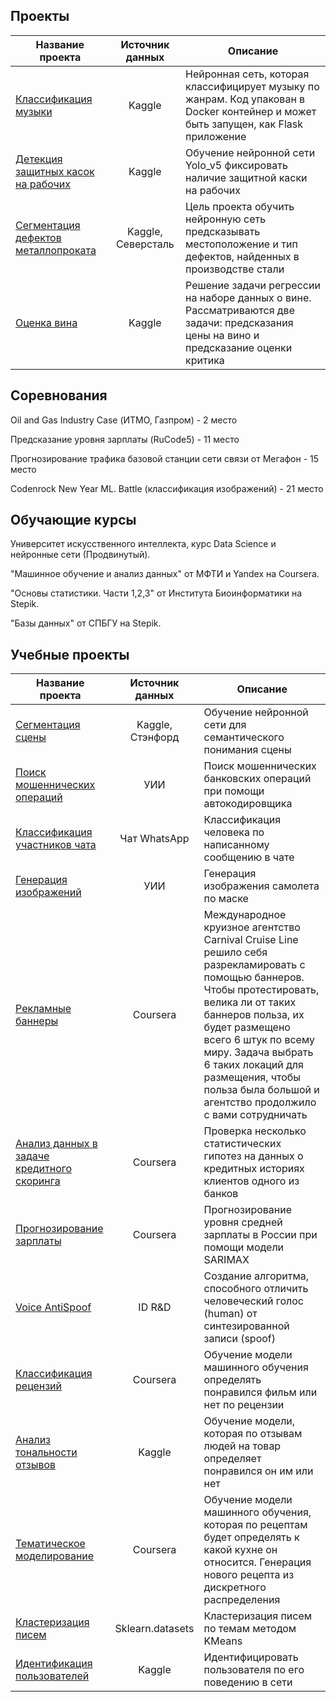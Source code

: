 ## Проекты

| Название проекта        | Источник данных           | Описание  |
| ------------- |:-------------:| -----|
| [Классификация музыки](https://github.com/petrov-pa/Music_Genre_Classification)      | Kaggle | Нейронная сеть, которая классифицирует музыку по жанрам. Код упакован в Docker контейнер и может быть запущен, как Flask приложение |
| [Детекция защитных касок на рабочих](https://github.com/petrov-pa/Safety_Helmet_Detection)      | Kaggle | Обучение нейронной сети Yolo_v5 фиксировать наличие защитной каски на рабочих |
| [Сегментация дефектов металлопроката](https://github.com/petrov-pa/Steel_Defect_Detection)      | Kaggle, Северсталь | Цель проекта обучить нейронную сеть предсказывать местоположение и тип дефектов, найденных в производстве стали |
| [Оценка вина](https://github.com/petrov-pa/Wine-Reviews)      | Kaggle | Решение задачи регрессии на наборе данных о вине. Рассматриваются две задачи: предсказания цены на вино и предсказание оценки критика |

## Соревнования

Oil and Gas Industry Case (ИТМО, Газпром) - 2 место

Предсказание уровня зарплаты (RuCode5)  - 11 место

Прогнозирование трафика базовой станции сети связи от Мегафон - 15 место

Codenrock New Year ML. Battle (классификация изображений) - 21 место

## Обучающие курсы

Университет искусственного интеллекта, курс Data Science и нейронные сети (Продвинутый). 

"Машинное обучение и анализ данных" от МФТИ и Yandex на Coursera.

"Основы статистики. Части 1,2,3" от Института Биоинформатики на Stepik.

"Базы данных" от СПБГУ на Stepik.

## Учебные проекты

| Название проекта        | Источник данных           | Описание  |
| ------------- |:-------------:| -----|
| [Сегментация сцены](https://github.com/petrov-pa/Study_projects/tree/main/Image%20segmentation)      | Kaggle, Стэнфорд | Обучение нейронной сети для семантического понимания сцены |
| [Поиск мошеннических операций](https://github.com/petrov-pa/Study_projects/tree/main/Autoencoder)      | УИИ | Поиск мошеннических банковских операций при помощи автокодировщика  |
| [Классификация участников чата](https://github.com/petrov-pa/Study_projects/tree/main/Chat%20classification)      | Чат WhatsApp | Классификация человека по написанному сообщению в чате  |
| [Генерация изображений](https://github.com/petrov-pa/Study_projects/tree/main/GAN)      | УИИ | Генерация изображения самолета по маске |
| [Рекламные баннеры](https://github.com/petrov-pa/Study_projects/tree/main/Advertising%20banners)      | Coursera | Международное круизное агентство Carnival Cruise Line решило себя разрекламировать с помощью баннеров. Чтобы протестировать, велика ли от таких баннеров польза, их будет размещено всего 6 штук по всему миру. Задача выбрать 6 таких локаций для размещения, чтобы польза была большой и агентство продолжило с вами сотрудничать |
| [Анализ данных в задаче кредитного скоринга](https://github.com/petrov-pa/Study_projects/tree/main/Credit%20scoring)      | Coursera | Проверка несколько статистических гипотез на данных о кредитных историях клиентов одного из банков |
| [Прогнозирование зарплаты](https://github.com/petrov-pa/Study_projects/tree/main/Forecasting%20salaries)      | Coursera | Прогнозирование уровня средней зарплаты в России при помощи модели SARIMAX |
| [Voice AntiSpoof](https://github.com/petrov-pa/Study_projects/tree/main/Human%20speech%20recognition)      | ID R&D | Cоздание алгоритма, способного отличить человеческий голос (human) от синтезированной записи (spoof) |
| [Классификация рецензий](https://github.com/petrov-pa/Study_projects/tree/main/IMDB%20classification)      | Coursera | Обучение модели машинного обучения определять понравился фильм или нет по рецензии |
| [Анализ тональности отзывов](https://github.com/petrov-pa/Study_projects/tree/main/Sentiment%20analysis)      | Kaggle | Обучение модели, которая по отзывам людей на товар определяет понравился он им или нет |
| [Тематическое моделирование](https://github.com/petrov-pa/Study_projects/tree/main/Topic%20Modeling)      | Coursera | Обучение модели машинного обучения, которая по рецептам будет определять к какой кухне он относится. Генерация нового рецепта из дискретного распределения |
| [Кластеризация писем](https://github.com/petrov-pa/Study_projects/tree/main/clustering%20texts)      | Sklearn.datasets | Кластеризация писем по темам методом KMeans|
| [Идентификация пользователей](https://github.com/petrov-pa/Study_projects/tree/main/User%20identification)      | Kaggle | Идентифицировать пользователя по его поведению в сети|
